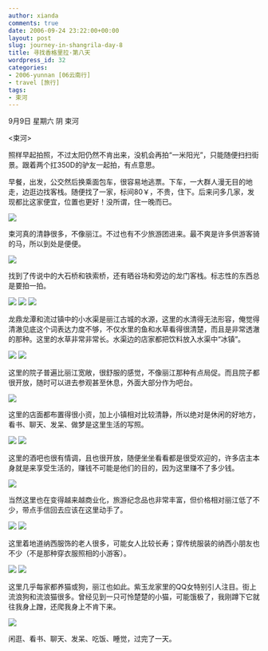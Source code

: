 ```yaml
---
author: xianda
comments: true
date: 2006-09-24 23:22:00+00:00
layout: post
slug: journey-in-shangrila-day-8
title: 寻找香格里拉·第八天
wordpress_id: 32
categories:
- 2006-yunnan [06云南行]
- travel [旅行]
tags:
- 束河
---
```




9月9日 星期六 阴 束河



<束河>



照样早起拍照，不过太阳仍然不肯出来，没机会再拍“一米阳光”，只能随便扫扫街景。跟着两个扛350D的驴友一起拍，有点意思。



早餐，出发，公交然后换乘面包车，很容易地逃票。下车，一大群人漫无目的地走，边逛边找客栈。随便找了一家，标间80￥，不贵，住下。后来问多几家，发现都比这家便宜，位置也更好！没所谓，住一晚而已。



![](http://tkfiles.storage.msn.com/x1pc_jqddVOWRmZwPWAHYlSh7zHoOW5Flr4HlpGq6Tck-JI-WqBF7CqbO6zqxeC6BqMY-oAsgp8gys5ZCtE15LvH51dW6QwSUpf_TM1vX6bIJotsDu4AuMg5XEBD6GJGXbwJltsKu2R8ao)



束河真的清静很多，不像丽江。不过也有不少旅游团进来。最不爽是许多供游客骑的马，所以到处是便便。

<!-- more -->

![](http://tkfiles.storage.msn.com/x1pc_jqddVOWRmZwPWAHYlShz7WMDESgBQ6w_6VllWXGHmWDd_IoC5-YDbXOjqlln2JOGRj1WFlprMmOTyxml4snEeTP-3M28EyvJsrOlNVIzPC0cm4-C3pQfe3HGwccdx1QkNm7X8HVjs)



找到了传说中的大石桥和铁索桥，还有晒谷场和旁边的龙门客栈。标志性的东西总是要拍一拍。



![](http://tkfiles.storage.msn.com/x1pc_jqddVOWRmZwPWAHYlSh4rR--cLlqJtFpcx3WRyUdXuvJnDWLAPaskZEvC9Z0eDJsAVCrUxutnMxy_dvJAJGJJVZNIvmk6_22LI43mFESF8eIMTNUh2-wQJT0VSl6SuodT6saW2EPw)
![](http://tkfiles.storage.msn.com/x1pc_jqddVOWRmZwPWAHYlShzJPBDTRiT7YGOskUx6FhY1BuFaorfPC8-RtkQRQGt0NkPSPHgwoj0EY85tAOl2wrO73s-8fIO-pt-JczTYC8PnrGuSZGfVtPQVQ56CDWFXs43s3fqU6OQk)
![](http://tkfiles.storage.msn.com/x1pc_jqddVOWRmZwPWAHYlSh8EL9_Z_zX89hygE2LhIKsUXHskiOCVyuE0vOB5HaiwLHgvszp5NJbP_ivZPoNvizeb8SN-yOedpk3JXO4hoI2elJWh_GIapphR6rhYOuHlYzN4pLYDQGVA)



龙鼎龙潭和流过镇中的小水渠是丽江古城的水源，这里的水清得无法形容，俺觉得清澈见底这个词表达力度不够，不仅水里的鱼和水草看得很清楚，而且是非常透澈的那种。这里的水草非常非常长。水渠边的店家都把饮料放入水渠中“冰镇”。



![](http://tkfiles.storage.msn.com/x1pc_jqddVOWRmZwPWAHYlSh0kT83aY15WYTLyrethlTHy7QGVL9VbkDqFjbpsDg51Pixt1mofvlakfT_MuktScLgNxsKZmCdRNhyCKPaSYhcvQI1JtZclw1rSBjoq3PTc1Nr2Kce-z-2M)
![](http://tkfiles.storage.msn.com/x1pc_jqddVOWRmZwPWAHYlSh1t-uh6Dt7nOk1yAu_Jrzp5A-wWqgE8YV_qQ9uQtuQNmbdk7FuA2iDQ6L3sV_UPxVcDdOSzmXSgCvdBOzI2laauBWmUynW7e4hWHceor7g5S005QuAuwRw4)



这里的院子普遍比丽江宽敞，很舒服的感觉，不像丽江那种有点局促。而且院子都很开放，随时可以进去参观甚至休息，外面大部分作为吧台。



![](http://tkfiles.storage.msn.com/x1pc_jqddVOWRmZwPWAHYlSh81bY1q0U6Zb8U4LdYTQUybP0HJ9z3pRqjaJ_wR7FCbjhFHbQz6xFoaaXeTHbSDVOWxNC-JKkBshca2-s5t6vT_mvxdiLS3Pgy8PDvFNPecWcJZExMZ_YVc)



这里的店面都布置得很小资，加上小镇相对比较清静，所以绝对是休闲的好地方，看书、聊天、发呆、做梦是这里生活的写照。



![](http://tkfiles.storage.msn.com/x1pc_jqddVOWRmZwPWAHYlSh9dw06g_9x20-_rEf7URcMmLe49I5-mCubO7jGCpG01yYY91WtKyq6UuXTZyMh7Hy3lr1Q0vcb1Vk2SvrTWiwosIREUN-PjXxa_yHSb3ryB7fNAbddOs6Fw)
![](http://tkfiles.storage.msn.com/x1pc_jqddVOWRmZwPWAHYlShx2sKyu78OSmStX5U33rVRtGHHkmis32Ak87HMwDIDHzI8gucFKKCP_XcFfRD8q_U3rWk48Rc76_MOFY_PucUwoZ6eLlabC6hc731kcq_kVJIdPy7x_WO8g)



这里的酒吧也很有情调，且也很开放，随便坐坐看看都是很受欢迎的，许多店主本身就是来享受生活的，赚钱不可能是他们的目的，因为这里赚不了多少钱。



![](http://tkfiles.storage.msn.com/x1pc_jqddVOWRmZwPWAHYlSh9_45hlxXgS3JX6-nUOsN2nsLbAP1bUqWXuvinO026swPmk2wYJnAtDD9__HgG_ee9Qz3EymZ3vkSjHp07wnH9R5ZKcbCSw2Yfyd98xqy37R-NzfE72ncxM)



当然这里也在变得越来越商业化，旅游纪念品也非常丰富，但价格相对丽江低了不少，带点手信回去应该在这里动手了。



![](http://tkfiles.storage.msn.com/x1pc_jqddVOWRmZwPWAHYlSh-a3ShBFBVJWLW1By503zroU0gbgoiPpFXQYkIRCOUkV2gxFXUmKkzB1O2OsR-UpZ8iHkn5opV3-F-6D84HqsQUlgLPf1DZXhk-qaM_hHX47o6Wv2yfNrCY)
![](http://tkfiles.storage.msn.com/x1pc_jqddVOWRmZwPWAHYlShwdy9ElZdMsc21JuwkMtIsA1tTiJ_EMSIUSUQQiJeUGMRmry7hJCOCpc0PO4Ittwpjr6MOi6I03u8qq-l_ii6r_kVVFP8b6ucj6L_MZ0t8ta8DpnzJi6Ldk)



这里着地道纳西服饰的老人很多，可能女人比较长寿；穿传统服装的纳西小朋友也不少（不是那种穿衣服照相的小游客）。



![](http://tkfiles.storage.msn.com/x1pc_jqddVOWRmZwPWAHYlSh8bq1IVVINkTeT2YmS6HzujUQ6M_twb5BNKA9_f1f2ERQ3e8jMaogcgCGQMQeJn5Q2zEuEf6xKzPXU-VHEgFbLpS3u7zREHOoCAPW5O-O4cGPhHRvLs5YJ0)
![](http://tkfiles.storage.msn.com/x1pc_jqddVOWRmZwPWAHYlShwOtEj6qEXqngjaEx9uOxUop5IViMVX8iW-1PWsG9vk08358gZAM-wnKqgtaGQiyjkiOVt7pA4iMrNd2LWoVkHdvM7rYdJXxaKfJl3Suw-0ikhOqbGPJlcc)



这里几乎每家都养猫或狗，丽江也如此。紫玉龙家里的QQ女特别引人注目。街上流浪狗和流浪猫很多。曾经见到一只可怜楚楚的小猫，可能饿极了，我刚蹲下它就往我身上蹭，还爬我身上不肯下来。



![](http://tkfiles.storage.msn.com/x1pc_jqddVOWRmZwPWAHYlSh9S5ZDHUSidSH0dy8V3zO1-tlZ1XMAYDPsRG0kLWViN32a-sSmndAXk76wN6ZAXtTs-TcSCZ9tk0QpAWDIOAdLYNlbZHlzLQmV9oVI0cGG0btZzEmGt18eY)



闲逛、看书、聊天、发呆、吃饭、睡觉，过完了一天。
